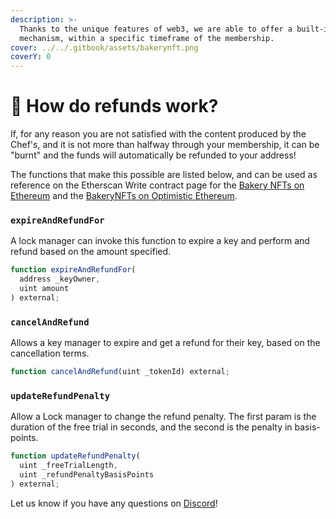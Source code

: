 ```yaml
---
description: >-
  Thanks to the unique features of web3, we are able to offer a built-in refund
  mechanism, within a specific timeframe of the membership.
cover: ../../.gitbook/assets/bakerynft.png
coverY: 0
---
```


# 🤬 How do refunds work?

If, for any reason you are not satisfied with the content produced by the Chef's, and it is not more than halfway through your membership, it can be "burnt" and the funds will automatically be refunded to your address!

The functions that make this possible are listed below, and can be used as reference on the Etherscan Write contract page for the [Bakery NFTs on Ethereum](https://etherscan.io/address/0x61Cc42C66BA9Df72bF6DA89Fcd57215965f74005#writeProxyContract) and the [BakeryNFTs on Optimistic Ethereum](https://optimistic.etherscan.io/address/0x73fc36bA5684655807F60a6437463cC527f50027#code).

### `expireAndRefundFor`

A lock manager can invoke this function to expire a key and perform and refund based on the amount specified.

```javascript
function expireAndRefundFor(
  address _keyOwner,
  uint amount
) external;
```

### `cancelAndRefund`

Allows a key manager to expire and get a refund for their key, based on the cancellation terms.

```javascript
function cancelAndRefund(uint _tokenId) external;
```

### `updateRefundPenalty`

Allow a Lock manager to change the refund penalty. The first param is the duration of the free trial in seconds, and the second is the penalty in basis-points.

```javascript
function updateRefundPenalty(
  uint _freeTrialLength,
  uint _refundPenaltyBasisPoints
) external;
```

Let us know if you have any questions on [Discord](https://discord.gg/bakerydao)!

